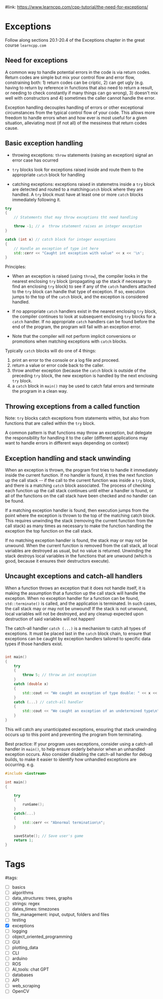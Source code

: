 #link: https://www.learncpp.com/cpp-tutorial/the-need-for-exceptions/

# Exceptions
Follow along sections 20.1-20.4 of the Exceptions chapter in the great course `learncpp.com` 

## Need for exceptions
A common way to handle potential errors in the code is via return codes. Return codes are simple but mix your control flow and error flow, constraining both: 1) return codes can be criptic, 2) can get ugly (e.g. having to return by reference in functions that also need to return a result, or needing to check constantly if many things can go wrong), 3) doesn't mix well with constructors and 4) sometimes the caller cannot handle the error.

Exception handling decouples handling of errors or other exceptional circumstances from the typical control flow of your code. This allows more freedom to handle errors when and how ever is most useful for a given situation, alleviating most (if not all) of the messiness that return codes cause.

## Basic exception handling

* throwing exceptions: `throw` statements (raising an exception) signal an error case has ocurred

* `try` blocks look for exceptions raised inside and route them to the appropriate `catch` block for handling  

* catching exceptions: exceptions raised in statemetns inside a `try` block are detected and routed to a matching`catch` block where they are handled. A `try` block must have at least one or more `catch` blocks immediately following it. 

```c++
try
{
    // Statements that may throw exceptions tht need handling

    throw -1; // a  throw statement raises an integer exception
}

catch (int x) // catch block for integer exceptions
{
    // Handle an exception of type int here
    std::cerr << "Caught int exception with value" << x << '\n';
}
```

Principles:

- When an exception is raised (using `throw`), the compiler looks in the nearest enclosing `try` block (propagating up the stack if necessary to find an enclosing `try` block) to see if any of the `catch` handlers attached to the `try` block can handle that type of exception. If so, execution jumps to the top of the `catch` block, and the exception is considered handled.

- If no appropriate `catch` handlers exist in the nearest enclosing `try` block, the compiler continues to look at subsequent enclosing `try` blocks for a `catch` handler. If no appropriate `catch` handlers can be found before the end of the program, the program will fail with an exception error.

- Note that the compiler will not perform implicit conversions or promotions when matching exceptions with `catch` blocks. 

Typically `catch` blocks will do one of 4 things:

1. print an error to the console or a log file and proceed.
2. return a value or error code back to the caller.
3. throw another exception (because the `catch` block is outside of the preceding `try` block, the new exception is handled by the next enclosing `try` block.
4. a `catch` block in `main()` may be used to catch fatal errors and terminate the program in a clean way.

## Throwing exceptions from a called function
Note: `try` blocks catch exceptions from statements within, but also from functions that are called within the `try` block.

A common pattern is that functions may throw an exception, but delegate the responsibility for handling it to the caller (different applications may want to handle errors in different ways depending on context)

## Exception handling and stack unwinding
When an exception is thrown, the program first tries to handle it immediately inside the current function. If no handler is found, it tries the next function up the call stack -- if the call to the current function was inside a `try` block, and there is a matching `catch` block associated. The process of checking each function up the call stack continues until either a handler is found, or all of the functions on the call stack have been checked and no handler can be found.

If a matching exception handler is found, then execution jumps from the point where the exception is thrown to the top of the matching catch block. This requires unwinding the stack (removing the current function from the call stack) as many times as necessary to make the function handling the exception the top function on the call stack.

If no matching exception handler is found, the stack may or may not be unwound. When the current function is removed from the call stack, all local variables are destroyed as usual, but no value is returned. Unwinding the stack destroys local variables in the functions that are unwound (which is good, because it ensures their destructors execute).

## Uncaught exceptions and catch-all handlers

When a function throws an exception that it does not handle itself, it is making the assumption that a function up the call stack will handle the exception. When no exception handler for a function can be found, `std::terminate()` is called, and the application is terminated. In such cases, the call stack may or may not be unwound! If the stack is not unwound, local variables will not be destroyed, and any cleanup expected upon destruction of said variables will not happen!

The catch-all handler `catch (...)` is a mechanism to catch all types of exceptions. It must be placed last in the `catch` block chain, to ensure that exceptions can be caught by exception handlers tailored to specific data types if those handlers exist.

```c++

int main()
{
	try
	{
		throw 5; // throw an int exception
	}
	catch (double x)
	{
		std::cout << "We caught an exception of type double: " << x << '\n';
	}
	catch (...) // catch-all handler
	{
		std::cout << "We caught an exception of an undetermined type\n";
	}
}
```

This will catch any unanticipated exceptions, ensuring that stack unwinding occurs up to this point and preventing the program from terminating.

Best practice: If your program uses exceptions, consider using a catch-all handler in `main()`, to help ensure orderly behavior when an unhandled exception occurs. Also consider disabling the catch-all handler for debug builds, to make it easier to identify how unhandled exceptions are occurring.
e.g.

```c++
#include <iostream>

int main()
{

    try
    {
        runGame();
    }
    catch(...)
    {
        std::cerr << "Abnormal termination\n";
    }

    saveState(); // Save user's game
    return 1;
}
```

# Tags
#tags: 

- [ ] basics
- [ ] algorithms
- [ ] data_structures: trees, graphs
- [ ] strings: regex
- [ ] dates_times: timezones
- [ ] file_management: input, output, folders and files
- [ ] testing
- [x] exceptions
- [ ] logging
- [ ] object_oriented_programming
- [ ] GUI
- [ ] plotting_data
- [ ] CLI
- [ ] arduino
- [ ] ROS
- [ ] AI_tools: chat GPT
- [ ] databases
- [ ] API
- [ ] web_scraping
- [ ] OpenCV